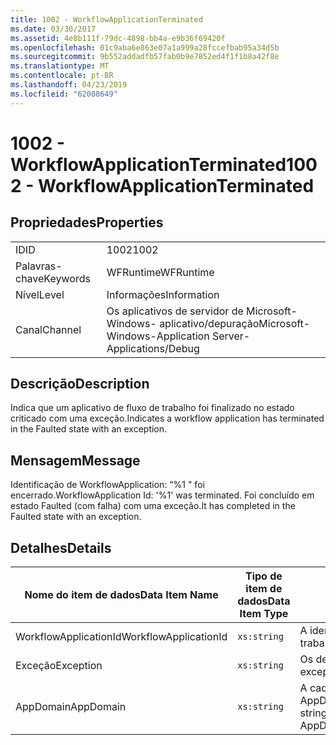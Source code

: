 ```yaml
---
title: 1002 - WorkflowApplicationTerminated
ms.date: 03/30/2017
ms.assetid: 4e8b111f-79dc-4898-bb4a-e9b36f69420f
ms.openlocfilehash: 01c9aba6e863e07a1a999a28fccefbab95a34d5b
ms.sourcegitcommit: 9b552addadfb57fab0b9e7852ed4f1f1b8a42f8e
ms.translationtype: MT
ms.contentlocale: pt-BR
ms.lasthandoff: 04/23/2019
ms.locfileid: "62008649"
---
```

# <a name="1002---workflowapplicationterminated"></a><span data-ttu-id="57108-102">1002 - WorkflowApplicationTerminated</span><span class="sxs-lookup"><span data-stu-id="57108-102">1002 - WorkflowApplicationTerminated</span></span>
## <a name="properties"></a><span data-ttu-id="57108-103">Propriedades</span><span class="sxs-lookup"><span data-stu-id="57108-103">Properties</span></span>  
  
|||  
|-|-|  
|<span data-ttu-id="57108-104">ID</span><span class="sxs-lookup"><span data-stu-id="57108-104">ID</span></span>|<span data-ttu-id="57108-105">1002</span><span class="sxs-lookup"><span data-stu-id="57108-105">1002</span></span>|  
|<span data-ttu-id="57108-106">Palavras-chave</span><span class="sxs-lookup"><span data-stu-id="57108-106">Keywords</span></span>|<span data-ttu-id="57108-107">WFRuntime</span><span class="sxs-lookup"><span data-stu-id="57108-107">WFRuntime</span></span>|  
|<span data-ttu-id="57108-108">Nível</span><span class="sxs-lookup"><span data-stu-id="57108-108">Level</span></span>|<span data-ttu-id="57108-109">Informações</span><span class="sxs-lookup"><span data-stu-id="57108-109">Information</span></span>|  
|<span data-ttu-id="57108-110">Canal</span><span class="sxs-lookup"><span data-stu-id="57108-110">Channel</span></span>|<span data-ttu-id="57108-111">Os aplicativos de servidor de Microsoft-Windows- aplicativo/depuração</span><span class="sxs-lookup"><span data-stu-id="57108-111">Microsoft-Windows-Application Server-Applications/Debug</span></span>|  
  
## <a name="description"></a><span data-ttu-id="57108-112">Descrição</span><span class="sxs-lookup"><span data-stu-id="57108-112">Description</span></span>  
 <span data-ttu-id="57108-113">Indica que um aplicativo de fluxo de trabalho foi finalizado no estado criticado com uma exceção.</span><span class="sxs-lookup"><span data-stu-id="57108-113">Indicates a workflow application has terminated in the Faulted state with an exception.</span></span>  
  
## <a name="message"></a><span data-ttu-id="57108-114">Mensagem</span><span class="sxs-lookup"><span data-stu-id="57108-114">Message</span></span>  
 <span data-ttu-id="57108-115">Identificação de WorkflowApplication: “%1 " foi encerrado.</span><span class="sxs-lookup"><span data-stu-id="57108-115">WorkflowApplication Id: '%1' was terminated.</span></span> <span data-ttu-id="57108-116">Foi concluído em estado Faulted (com falha) com uma exceção.</span><span class="sxs-lookup"><span data-stu-id="57108-116">It has completed in the Faulted state with an exception.</span></span>  
  
## <a name="details"></a><span data-ttu-id="57108-117">Detalhes</span><span class="sxs-lookup"><span data-stu-id="57108-117">Details</span></span>  
  
|<span data-ttu-id="57108-118">Nome do item de dados</span><span class="sxs-lookup"><span data-stu-id="57108-118">Data Item Name</span></span>|<span data-ttu-id="57108-119">Tipo de item de dados</span><span class="sxs-lookup"><span data-stu-id="57108-119">Data Item Type</span></span>|<span data-ttu-id="57108-120">Descrição</span><span class="sxs-lookup"><span data-stu-id="57108-120">Description</span></span>|  
|--------------------|--------------------|-----------------|  
|<span data-ttu-id="57108-121">WorkflowApplicationId</span><span class="sxs-lookup"><span data-stu-id="57108-121">WorkflowApplicationId</span></span>|`xs:string`|<span data-ttu-id="57108-122">A identificação do aplicativo de fluxo de trabalho</span><span class="sxs-lookup"><span data-stu-id="57108-122">The workflow application id</span></span>|  
|<span data-ttu-id="57108-123">Exceção</span><span class="sxs-lookup"><span data-stu-id="57108-123">Exception</span></span>|`xs:string`|<span data-ttu-id="57108-124">Os detalhes de exceção para a exceção</span><span class="sxs-lookup"><span data-stu-id="57108-124">The exception details for the exception</span></span>|  
|<span data-ttu-id="57108-125">AppDomain</span><span class="sxs-lookup"><span data-stu-id="57108-125">AppDomain</span></span>|`xs:string`|<span data-ttu-id="57108-126">A cadeia de caracteres retornada por AppDomain.CurrentDomain.FriendlyName.</span><span class="sxs-lookup"><span data-stu-id="57108-126">The string returned by AppDomain.CurrentDomain.FriendlyName.</span></span>|
